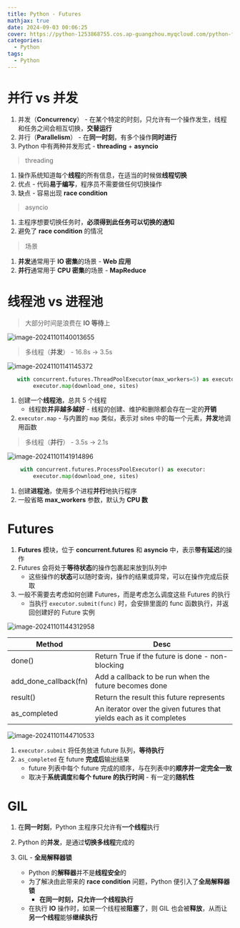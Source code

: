 ```yaml
---
title: Python - Futures
mathjax: true
date: 2024-09-03 00:06:25
cover: https://python-1253868755.cos.ap-guangzhou.myqcloud.com/python-futures.webp
categories:
  - Python
tags:
  - Python
---
```


# 并行 vs 并发

1. 并发（**Concurrency**） - 在某个特定的时刻，只允许有一个操作发生，线程和任务之间会相互切换，**交替运行**
2. 并行（**Parallelism**） - 在**同一时刻**，有多个操作**同时进行**
3. Python 中有两种并发形式 - **threading** + **asyncio**

<!-- more -->

> threading

1. 操作系统知道每个**线程**的所有信息，在适当的时候做**线程切换**
2. 优点 - 代码**易于编写**，程序员不需要做任何切换操作
3. 缺点 - 容易出现 **race condition**

> asyncio

1. 主程序想要切换任务时，**必须得到此任务可以切换的通知**
2. 避免了 **race condition** 的情况

> 场景

1. **并发**通常用于 **IO 密集**的场景 - **Web 应用**
2. **并行**通常用于 **CPU 密集**的场景 - **MapReduce**

# 线程池 vs 进程池

> 大部分时间是浪费在 **IO 等待**上

![image-20241101140013655](https://python-1253868755.cos.ap-guangzhou.myqcloud.com/image-20241101140013655.png)

> 多线程（**并发**） - 16.8s -> 3.5s

![image-20241101141145372](https://python-1253868755.cos.ap-guangzhou.myqcloud.com/image-20241101141145372.png)

```python
   with concurrent.futures.ThreadPoolExecutor(max_workers=5) as executor:
        executor.map(download_one, sites)
```

1. 创建一个**线程池**，总共 5 个线程
   - 线程数**并非越多越好** - 线程的创建、维护和删除都会存在一定的**开销**
2. `executor.map` - 与内置的 `map` 类似，表示对 sites 中的每一个元素，**并发**地调用函数

> 多线程（**并行**） - 3.5s -> 2.1s

![image-20241101141914896](https://python-1253868755.cos.ap-guangzhou.myqcloud.com/image-20241101141914896.png)

```python
    with concurrent.futures.ProcessPoolExecutor() as executor:
        executor.map(download_one, sites)
```

1. 创建**进程池**，使用多个进程**并行**地执行程序
2. 一般省略 **max_workers** 参数，默认为 **CPU 数**

# Futures

1. **Futures** 模块，位于 **concurrent.futures** 和 **asyncio** 中，表示**带有延迟**的操作
2. Futures 会将处于**等待状态**的操作包裹起来放到队列中
   - 这些操作的**状态**可以随时查询，操作的结果或异常，可以在操作完成后获取
3. 一般不需要去考虑如何创建 Futures，而是考虑怎么调度这些 Futures 的执行
   - 当执行 `executor.submit(func)` 时，会安排里面的 func 函数执行，并返回创建好的 Future 实例

![image-20241101144312958](https://python-1253868755.cos.ap-guangzhou.myqcloud.com/image-20241101144312958.png)

| Method                | Desc                                                         |
| --------------------- | ------------------------------------------------------------ |
| done()                | Return True if the future is done - non-blocking             |
| add_done_callback(fn) | Add a callback to be run when the future becomes done        |
| result()              | Return the result this future represents                     |
| as_completed          | An iterator over the given futures that yields each as it completes |

![image-20241101144710533](https://python-1253868755.cos.ap-guangzhou.myqcloud.com/image-20241101144710533.png)

1. `executor.submit` 将任务放进 future 队列，**等待执行**
2. `as_completed` 在 future **完成后**输出结果
   - future 列表中每个 future 完成的顺序，与在列表中的**顺序并一定完全一致**
   - 取决于**系统调度**和**每个 future 的执行时间** - 有一定的**随机性**

# GIL

1. 在**同一时刻**，Python 主程序只允许有**一个线程**执行

2. Python 的**并发**，是通过**切换多线程**完成的

3. GIL - **全局解释器锁**

   - Python 的**解释器**并不是**线程安全**的
   - 为了解决由此带来的 **race condition** 问题，Python 便引入了**全局解释器锁**
     - **在同一时刻，只允许一个线程执行**
   - 在执行 **IO** 操作时，如果一个线程被**阻塞**了，则 GIL 也会被**释放**，从而让**另一个线程**能够**继续执行**

   
